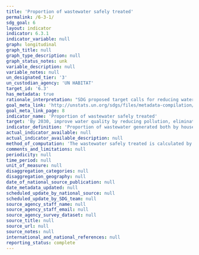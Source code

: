 ```yaml
---
title: 'Proportion of wastewater safely treated'
permalink: /6-3-1/
sdg_goal: 6
layout: indicator
indicator: 6.3.1
indicator_variable: null
graph: longitudinal
graph_title: null
graph_type_description: null
graph_status_notes: unk
variable_description: null
variable_notes: null
un_designated_tier: '3'
un_custodian_agency: 'UN HABITAT'
target_id: '6.3'
has_metadata: true
rationale_interpretation: "SDG proposed target calls for reducing water pollution, minimizing release of hazardous chemical and increasing treatment and reuse. Household wastewater includes faecal waste from onsite facilities (such as emptying and cleaning of cesspools and septic tanks, sinks and pits) as well as off-site wastewater treatment plants according to the ISIC definition 3700 for \"Sewerage\". Inclusion of onsite facilities is critical from a public health, environment and equity perspective since approximately two thirds people globally use on-site facilities. \nIndustrial wastewater (which includes point source agricultural discharges) responds to minimizing release of hazardous chemicals. Diffuse agricultural pollution is a major source of water pollution but cannot be monitored at source and therefore its impact on ambient water quality will be monitored under 6.3.2."
goal_meta_link: 'http://unstats.un.org/sdgs/files/metadata-compilation/Metadata-Goal-6.pdf'
goal_meta_link_page: 8
indicator_name: 'Proportion of wastewater safely treated'
target: 'By 2030, improve water quality by reducing pollution, eliminating dumping and minimizing release of hazardous chemicals and materials, halving the proportion of untreated wastewater and substantially increasing recycling and safe reuse globally.'
indicator_definition: 'Proportion of wastewater generated both by households (sewage and faecal sludge), as well as economic activities (based on ISIC categories) safely treated compared to total wastewater generated both through households and economic activities. While the definition conceptually includes wastewater generated from all economic activities, monitoring will focus on wastewater generated from hazardous industries (as defined by relevant ISIC categories).'
actual_indicator_available: null
actual_indicator_available_description: null
method_of_computation: 'The wastewater safely treated is calculated by combining the percentage of household (sewage and faecal sludge) wastewater and the percentage of wastewater from hazardous industries treated. Household surveys and censuses provide information on use of types of basic sanitation facilities. These estimates are combined with safety factors for on-site disposal and for transportation to designated places for safe disposal or treatment, as described in indicator 6.2.1. The information generated for indicator 6.2.1 will be combined with safety factors describing the proportion of wastewater from hazardous industries which is safely treated before disposal or reuse to produce indicator 6.3.1. Calculation of safety factors for household wastewater (sewage and faecal sludge) treatment will be coordinated with estimation of similar safety factors for safe management of sanitation required for indicator 6.2.1. The accompanying Statistical Note describes in more detail how ''safety factors'' for wastewater treatment, disposal and reuse will be generated through a national assessment process, and combined with data on use of different types of sanitation facilities, as recorded in the current JMP database. Statistical methods for measurement of the wastewater treatment (called "wastewater to sewerage"by SEEA-Water) align with the SEEA definitions and treatment categories (primary, secondary, tertiary). Statistical methods for the treatment of industrial wastewater align with the SEEA definitions and treatment categories using ISIC classifications and treated volumes from permits data.'
comments_and_limitations: null
periodicity: null
time_period: null
unit_of_measure: null
disaggregation_categories: null
disaggregation_geography: null
date_of_national_source_publication: null
date_metadata_updated: null
scheduled_update_by_national_source: null
scheduled_update_by_SDG_team: null
source_agency_staff_name: null
source_agency_staff_email: null
source_agency_survey_dataset: null
source_title: null
source_url: null
source_notes: null
international_and_national_references: null
reporting_status: complete
---
```

